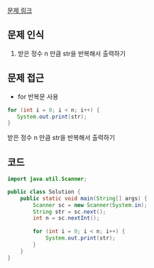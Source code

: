 [문제 링크](https://school.programmers.co.kr/learn/courses/30/lessons/181950)

## 문제 인식

1. 받은 정수 n 만큼 str을 반복해서 출력하기

## 문제 접근 

- for 반복문 사용

```java
for (int i = 0; i < n; i++) {
   System.out.print(str);
}
```

받은 정수 n 만큼 str을 반복해서 출력하기

## 코드

```java
import java.util.Scanner;

public class Solution {
    public static void main(String[] args) {
        Scanner sc = new Scanner(System.in);
        String str = sc.next();
        int n = sc.nextInt();
        
        for (int i = 0; i < n; i++) {
            System.out.print(str);
        }
    }
}
```